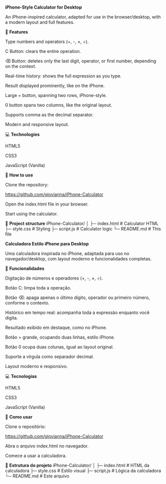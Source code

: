 **iPhone-Style Calculator for Desktop**

An iPhone-inspired calculator, adapted for use in the browser/desktop, with a modern layout and full features.

📝 **Features**

Type numbers and operators (+, -, ×, ÷).

C Button: clears the entire operation.

⌫ Button: deletes only the last digit, operator, or first number, depending on the context.

Real-time history: shows the full expression as you type.

Result displayed prominently, like on the iPhone.

Large = button, spanning two rows, iPhone-style.

0 button spans two columns, like the original layout.

Supports comma as the decimal separator.

Modern and responsive layout.

💻 **Technologies**

HTML5

CSS3

JavaScript (Vanilla)

🚀 **How to use**

Clone the repository:

https://github.com/giovianna/iPhone-Calculator


Open the index.html file in your browser.

Start using the calculator.

📂 **Project structure**
iPhone-Calculator/
│
├─ index.html       # Calculator HTML
├─ style.css        # Styling
├─ script.js        # Calculator logic
└─ README.md        # This file

**Calculadora Estilo iPhone para Desktop**

Uma calculadora inspirada no iPhone, adaptada para uso no navegador/desktop, com layout moderno e funcionalidades completas.

📝 **Funcionalidades**

Digitação de números e operadores (+, -, ×, ÷).

Botão C: limpa toda a operação.

Botão ⌫: apaga apenas o último dígito, operador ou primeiro número, conforme o contexto.

Histórico em tempo real: acompanha toda a expressão enquanto você digita.

Resultado exibido em destaque, como no iPhone.

Botão = grande, ocupando duas linhas, estilo iPhone.

Botão 0 ocupa duas colunas, igual ao layout original.

Suporte a vírgula como separador decimal.

Layout moderno e responsivo.

💻 **Tecnologias**

HTML5

CSS3

JavaScript (Vanilla)

🚀 **Como usar**

Clone o repositório:

https://github.com/giovianna/iPhone-Calculator


Abra o arquivo index.html no navegador.

Comece a usar a calculadora.

📂 **Estrutura do projeto**
iPhone-Calculator/
│
├─ index.html       # HTML da calculadora
├─ style.css        # Estilo visual
├─ script.js        # Lógica da calculadora
└─ README.md        # Este arquivo

